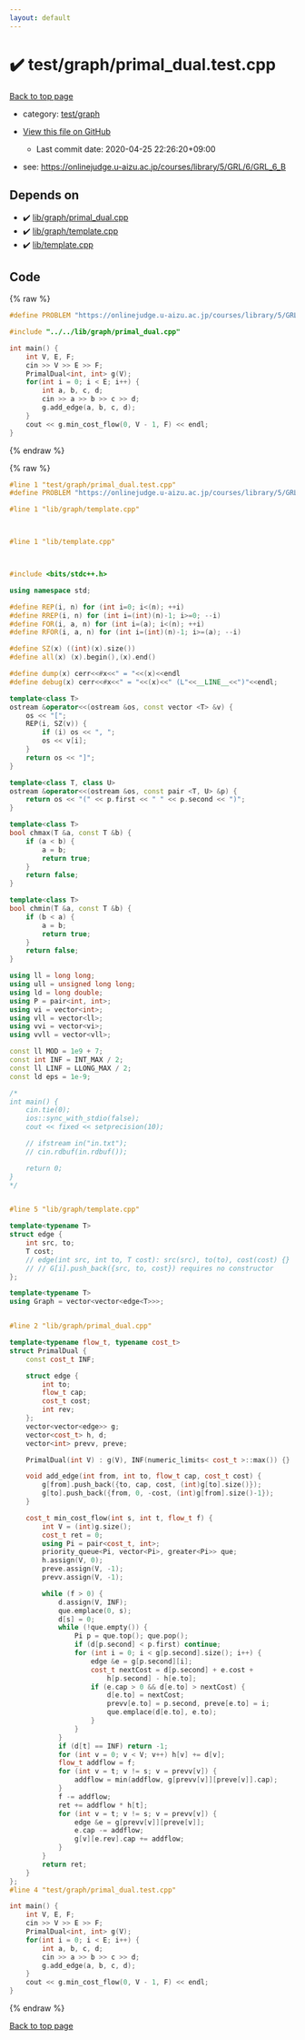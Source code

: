 ```yaml
---
layout: default
---
```


<!-- mathjax config similar to math.stackexchange -->
<script type="text/javascript" async
  src="https://cdnjs.cloudflare.com/ajax/libs/mathjax/2.7.5/MathJax.js?config=TeX-MML-AM_CHTML">
</script>
<script type="text/x-mathjax-config">
  MathJax.Hub.Config({
    TeX: { equationNumbers: { autoNumber: "AMS" }},
    tex2jax: {
      inlineMath: [ ['$','$'] ],
      processEscapes: true
    },
    "HTML-CSS": { matchFontHeight: false },
    displayAlign: "left",
    displayIndent: "2em"
  });
</script>

<script type="text/javascript" src="https://cdnjs.cloudflare.com/ajax/libs/jquery/3.4.1/jquery.min.js"></script>
<script src="https://cdn.jsdelivr.net/npm/jquery-balloon-js@1.1.2/jquery.balloon.min.js" integrity="sha256-ZEYs9VrgAeNuPvs15E39OsyOJaIkXEEt10fzxJ20+2I=" crossorigin="anonymous"></script>
<script type="text/javascript" src="../../../assets/js/copy-button.js"></script>
<link rel="stylesheet" href="../../../assets/css/copy-button.css" />


# :heavy_check_mark: test/graph/primal_dual.test.cpp

<a href="../../../index.html">Back to top page</a>

* category: <a href="../../../index.html#baa37bfd168b079b758c0db816f7295f">test/graph</a>
* <a href="{{ site.github.repository_url }}/blob/master/test/graph/primal_dual.test.cpp">View this file on GitHub</a>
    - Last commit date: 2020-04-25 22:26:20+09:00


* see: <a href="https://onlinejudge.u-aizu.ac.jp/courses/library/5/GRL/6/GRL_6_B">https://onlinejudge.u-aizu.ac.jp/courses/library/5/GRL/6/GRL_6_B</a>


## Depends on

* :heavy_check_mark: <a href="../../../library/lib/graph/primal_dual.cpp.html">lib/graph/primal_dual.cpp</a>
* :heavy_check_mark: <a href="../../../library/lib/graph/template.cpp.html">lib/graph/template.cpp</a>
* :heavy_check_mark: <a href="../../../library/lib/template.cpp.html">lib/template.cpp</a>


## Code

<a id="unbundled"></a>
{% raw %}
```cpp
#define PROBLEM "https://onlinejudge.u-aizu.ac.jp/courses/library/5/GRL/6/GRL_6_B"

#include "../../lib/graph/primal_dual.cpp"

int main() {
    int V, E, F;
    cin >> V >> E >> F;
    PrimalDual<int, int> g(V);
    for(int i = 0; i < E; i++) {
        int a, b, c, d;
        cin >> a >> b >> c >> d;
        g.add_edge(a, b, c, d);
    }
    cout << g.min_cost_flow(0, V - 1, F) << endl;
}

```
{% endraw %}

<a id="bundled"></a>
{% raw %}
```cpp
#line 1 "test/graph/primal_dual.test.cpp"
#define PROBLEM "https://onlinejudge.u-aizu.ac.jp/courses/library/5/GRL/6/GRL_6_B"

#line 1 "lib/graph/template.cpp"



#line 1 "lib/template.cpp"



#include <bits/stdc++.h>

using namespace std;

#define REP(i, n) for (int i=0; i<(n); ++i)
#define RREP(i, n) for (int i=(int)(n)-1; i>=0; --i)
#define FOR(i, a, n) for (int i=(a); i<(n); ++i)
#define RFOR(i, a, n) for (int i=(int)(n)-1; i>=(a); --i)

#define SZ(x) ((int)(x).size())
#define all(x) (x).begin(),(x).end()

#define dump(x) cerr<<#x<<" = "<<(x)<<endl
#define debug(x) cerr<<#x<<" = "<<(x)<<" (L"<<__LINE__<<")"<<endl;

template<class T>
ostream &operator<<(ostream &os, const vector <T> &v) {
    os << "[";
    REP(i, SZ(v)) {
        if (i) os << ", ";
        os << v[i];
    }
    return os << "]";
}

template<class T, class U>
ostream &operator<<(ostream &os, const pair <T, U> &p) {
    return os << "(" << p.first << " " << p.second << ")";
}

template<class T>
bool chmax(T &a, const T &b) {
    if (a < b) {
        a = b;
        return true;
    }
    return false;
}

template<class T>
bool chmin(T &a, const T &b) {
    if (b < a) {
        a = b;
        return true;
    }
    return false;
}

using ll = long long;
using ull = unsigned long long;
using ld = long double;
using P = pair<int, int>;
using vi = vector<int>;
using vll = vector<ll>;
using vvi = vector<vi>;
using vvll = vector<vll>;

const ll MOD = 1e9 + 7;
const int INF = INT_MAX / 2;
const ll LINF = LLONG_MAX / 2;
const ld eps = 1e-9;

/*
int main() {
    cin.tie(0);
    ios::sync_with_stdio(false);
    cout << fixed << setprecision(10);

    // ifstream in("in.txt");
    // cin.rdbuf(in.rdbuf());

    return 0;
}
*/


#line 5 "lib/graph/template.cpp"

template<typename T>
struct edge {
    int src, to;
    T cost;
    // edge(int src, int to, T cost): src(src), to(to), cost(cost) {}
    // // G[i].push_back({src, to, cost}) requires no constructor
};

template<typename T>
using Graph = vector<vector<edge<T>>>;


#line 2 "lib/graph/primal_dual.cpp"

template<typename flow_t, typename cost_t>
struct PrimalDual {
    const cost_t INF;

    struct edge {
        int to;
        flow_t cap;
        cost_t cost;
        int rev;
    };
    vector<vector<edge>> g;
    vector<cost_t> h, d;
    vector<int> prevv, preve;

    PrimalDual(int V) : g(V), INF(numeric_limits< cost_t >::max()) {}

    void add_edge(int from, int to, flow_t cap, cost_t cost) {
        g[from].push_back({to, cap, cost, (int)g[to].size()});
        g[to].push_back({from, 0, -cost, (int)g[from].size()-1});
    }

    cost_t min_cost_flow(int s, int t, flow_t f) {
        int V = (int)g.size();
        cost_t ret = 0;
        using Pi = pair<cost_t, int>;
        priority_queue<Pi, vector<Pi>, greater<Pi>> que;
        h.assign(V, 0);
        preve.assign(V, -1);
        prevv.assign(V, -1);

        while (f > 0) {
            d.assign(V, INF);
            que.emplace(0, s);
            d[s] = 0;
            while (!que.empty()) {
                Pi p = que.top(); que.pop();
                if (d[p.second] < p.first) continue;
                for (int i = 0; i < g[p.second].size(); i++) {
                    edge &e = g[p.second][i];
                    cost_t nextCost = d[p.second] + e.cost +
                        h[p.second] - h[e.to];
                    if (e.cap > 0 && d[e.to] > nextCost) {
                        d[e.to] = nextCost;
                        prevv[e.to] = p.second, preve[e.to] = i;
                        que.emplace(d[e.to], e.to);
                    }
                }
            }
            if (d[t] == INF) return -1;
            for (int v = 0; v < V; v++) h[v] += d[v];
            flow_t addflow = f;
            for (int v = t; v != s; v = prevv[v]) {
                addflow = min(addflow, g[prevv[v]][preve[v]].cap);
            }
            f -= addflow;
            ret += addflow * h[t];
            for (int v = t; v != s; v = prevv[v]) {
                edge &e = g[prevv[v]][preve[v]];
                e.cap -= addflow;
                g[v][e.rev].cap += addflow;
            }
        }
        return ret;
    }
};
#line 4 "test/graph/primal_dual.test.cpp"

int main() {
    int V, E, F;
    cin >> V >> E >> F;
    PrimalDual<int, int> g(V);
    for(int i = 0; i < E; i++) {
        int a, b, c, d;
        cin >> a >> b >> c >> d;
        g.add_edge(a, b, c, d);
    }
    cout << g.min_cost_flow(0, V - 1, F) << endl;
}

```
{% endraw %}

<a href="../../../index.html">Back to top page</a>

